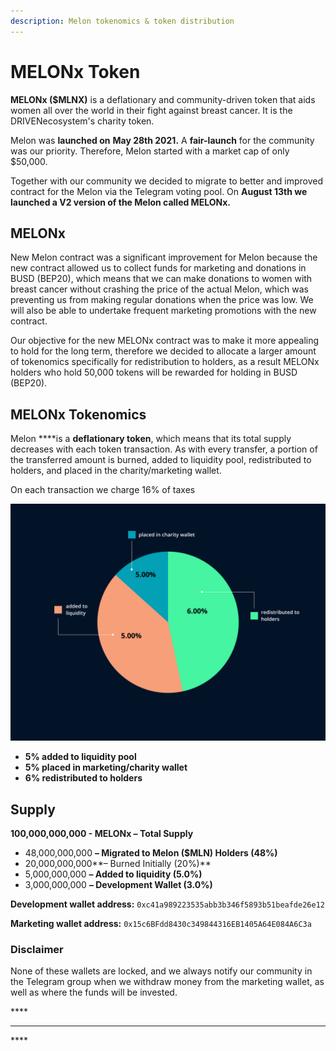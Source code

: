 ```yaml
---
description: Melon tokenomics & token distribution
---
```


# MELONx Token

**MELONx \($MLNX\)** is a deflationary and community-driven token that aids women all over the world in their fight against breast cancer. It is the DRIVENecosystem's charity token.

Melon was **launched on** **May 28th 2021.** A **fair-launch** for the community was our priority. Therefore, Melon started with a market cap of only $50,000.

Together with our community we decided to migrate to better and improved contract for the Melon via the Telegram voting pool. On **August 13th we launched a V2 version of the Melon called MELONx.**

## MELONx

New Melon contract was a significant improvement for Melon because the new contract allowed us to collect funds for marketing and donations in BUSD \(BEP20\), which means that we can make donations to women with breast cancer without crashing the price of the actual Melon, which was preventing us from making regular donations when the price was low. We will also be able to undertake frequent marketing promotions with the new contract. 

Our objective for the new MELONx contract was to make it more appealing to hold for the long term, therefore we decided to allocate a larger amount of tokenomics specifically for redistribution to holders, as a result MELONx holders who hold 50,000 tokens will be rewarded for holding in BUSD \(BEP20\).

## **MELONx Tokenomics**

Melon ****is a **deflationary token**, which means that its total supply decreases with each token transaction. As with every transfer, a portion of the transferred amount is burned, added to liquidity pool, redistributed to holders, and placed in the charity/marketing wallet. 

On each transaction we charge 16% of taxes

![](../.gitbook/assets/frame-63.jpg)

* **5% added to liquidity pool**
* **5% placed in marketing/charity wallet**
* **6% redistributed to holders** 

## Supply

**100,000,000,000  - MELONx – Total Supply**

* 48,000,000,000 **– Migrated to Melon \($MLN\) Holders \(48%\)**
* 20,000,000,000**– Burned Initially \(20%\)**
* 5,000,000,000 **– Added to liquidity \(5.0%\)**
* 3,000,000,000 **– Development Wallet \(3.0%\)**

**Development wallet address:** `0xc41a989223535abb3b346f5893b51beafde26e12`

**Marketing wallet address:** `0x15c6BFdd8430c349844316EB1405A64E084A6C3a`

### **Disclaimer** 

None of these wallets are locked, and we always notify our community in the Telegram group when we withdraw money from the marketing wallet, as well as where the funds will be invested.

\*\*\*\*



  
****

\*\*\*\*

